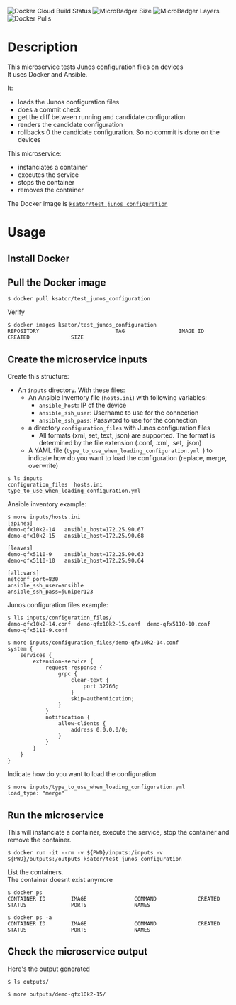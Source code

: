 ![Docker Cloud Build Status](https://img.shields.io/docker/cloud/build/ksator/test_junos_configuration.svg)  ![MicroBadger Size](https://img.shields.io/microbadger/image-size/ksator/test_junos_configuration.svg) ![MicroBadger Layers](https://img.shields.io/microbadger/layers/ksator/test_junos_configuration.svg) ![Docker Pulls](https://img.shields.io/docker/pulls/ksator/test_junos_configuration.svg) 

# Description 

This microservice tests Junos configuration files on devices  
It uses Docker and Ansible.  

It: 
- loads the Junos configuration files
- does a commit check
- get the diff between running and candidate configuration 
- renders the candidate configuration
- rollbacks 0 the candidate configuration. 
So no commit is done on the devices  

This microservice: 
- instanciates a container
- executes the service 
- stops the container 
- removes the container


The Docker image is [```ksator/test_junos_configuration```](https://hub.docker.com/r/ksator/test_junos_configuration)  

# Usage

## Install Docker

## Pull the Docker image
```
$ docker pull ksator/test_junos_configuration  
```
Verify
```
$ docker images ksator/test_junos_configuration  
REPOSITORY                        TAG                 IMAGE ID            CREATED             SIZE
```

## Create the microservice inputs

Create this structure: 
- An `inputs` directory. With these files: 
  - An Ansible Inventory file (`hosts.ini`) with following variables:
    - `ansible_host`: IP of the device
    - `ansible_ssh_user`: Username to use for the connection
    - `ansible_ssh_pass`: Password to use for the connection
  - a directory ```configuration_files``` with Junos configuration files
    - All formats (xml, set, text, json) are supported. The format is determined by the file extension (.conf, .xml, .set, .json)
  - A YAML file (`type_to_use_when_loading_configuration.yml `) to indicate how do you want to load the configuration (replace, merge, overwrite)  
  
```
$ ls inputs
configuration_files  hosts.ini  type_to_use_when_loading_configuration.yml
```

Ansible inventory example: 
```
$ more inputs/hosts.ini
[spines]
demo-qfx10k2-14   ansible_host=172.25.90.67
demo-qfx10k2-15   ansible_host=172.25.90.68

[leaves]
demo-qfx5110-9    ansible_host=172.25.90.63
demo-qfx5110-10   ansible_host=172.25.90.64

[all:vars]
netconf_port=830
ansible_ssh_user=ansible
ansible_ssh_pass=juniper123
```

Junos configuration files example:   
```
$ lls inputs/configuration_files/
demo-qfx10k2-14.conf  demo-qfx10k2-15.conf  demo-qfx5110-10.conf  demo-qfx5110-9.conf
```
```
$ more inputs/configuration_files/demo-qfx10k2-14.conf 
system {
	services {
		extension-service {
		    request-response {
		        grpc {
		            clear-text {
		                port 32766;
		            }
		            skip-authentication;
		        }
		    }
		    notification {
		        allow-clients {
		            address 0.0.0.0/0;
		        }
		    }
		}
	}
}
```
Indicate how do you want to load the configuration 
```
$ more inputs/type_to_use_when_loading_configuration.yml 
load_type: "merge"

```
## Run the microservice

This will instanciate a container, execute the service, stop the container and remove the container.    
```
$ docker run -it --rm -v ${PWD}/inputs:/inputs -v ${PWD}/outputs:/outputs ksator/test_junos_configuration

```
List the containers.  
The container doesnt exist anymore
```
$ docker ps
CONTAINER ID        IMAGE               COMMAND             CREATED             STATUS              PORTS               NAMES
```
```
$ docker ps -a
CONTAINER ID        IMAGE               COMMAND             CREATED             STATUS              PORTS               NAMES
```


## Check the microservice output 

Here's the output generated
```
$ ls outputs/
```
```
$ more outputs/demo-qfx10k2-15/
```

